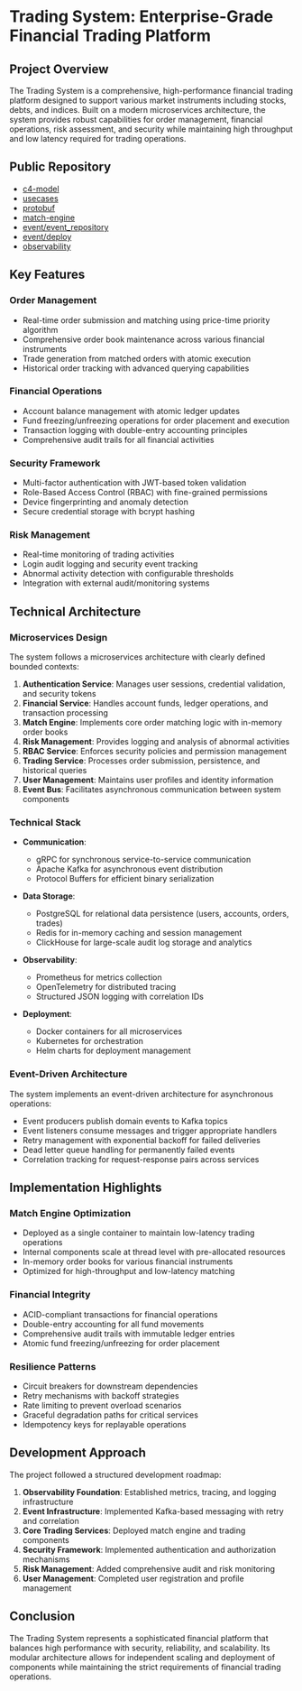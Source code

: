 # Trading System: Enterprise-Grade Financial Trading Platform

## Project Overview

The Trading System is a comprehensive, high-performance financial trading platform designed to support various market instruments including stocks, debts, and indices. Built on a modern microservices architecture, the system provides robust capabilities for order management, financial operations, risk assessment, and security while maintaining high throughput and low latency required for trading operations.

## Public Repository

- [c4-model](https://github.com/tihaya-anon/tx_sys-doc-c4model)
- [usecases](https://github.com/tihaya-anon/tx_sys-doc-usecases)
- [protobuf](https://github.com/tihaya-anon/tx_sys-doc-proto)
- [match-engine](https://github.com/tihaya-anon/matching_deploy)
- [event/event_repository](https://github.com/tihaya-anon/tx_sys-event-event_repository)
- [event/deploy](https://github.com/tihaya-anon/tx_sys-event)
- [observability](https://github.com/tihaya-anon/tx_sys-observability)
## Key Features

### Order Management
- Real-time order submission and matching using price-time priority algorithm
- Comprehensive order book maintenance across various financial instruments
- Trade generation from matched orders with atomic execution
- Historical order tracking with advanced querying capabilities

### Financial Operations
- Account balance management with atomic ledger updates
- Fund freezing/unfreezing operations for order placement and execution
- Transaction logging with double-entry accounting principles
- Comprehensive audit trails for all financial activities

### Security Framework
- Multi-factor authentication with JWT-based token validation
- Role-Based Access Control (RBAC) with fine-grained permissions
- Device fingerprinting and anomaly detection
- Secure credential storage with bcrypt hashing

### Risk Management
- Real-time monitoring of trading activities
- Login audit logging and security event tracking
- Abnormal activity detection with configurable thresholds
- Integration with external audit/monitoring systems

## Technical Architecture

### Microservices Design

The system follows a microservices architecture with clearly defined bounded contexts:

1. **Authentication Service**: Manages user sessions, credential validation, and security tokens
2. **Financial Service**: Handles account funds, ledger operations, and transaction processing
3. **Match Engine**: Implements core order matching logic with in-memory order books
4. **Risk Management**: Provides logging and analysis of abnormal activities
5. **RBAC Service**: Enforces security policies and permission management
6. **Trading Service**: Processes order submission, persistence, and historical queries
7. **User Management**: Maintains user profiles and identity information
8. **Event Bus**: Facilitates asynchronous communication between system components

### Technical Stack

- **Communication**: 
  - gRPC for synchronous service-to-service communication
  - Apache Kafka for asynchronous event distribution
  - Protocol Buffers for efficient binary serialization

- **Data Storage**: 
  - PostgreSQL for relational data persistence (users, accounts, orders, trades)
  - Redis for in-memory caching and session management
  - ClickHouse for large-scale audit log storage and analytics

- **Observability**: 
  - Prometheus for metrics collection
  - OpenTelemetry for distributed tracing
  - Structured JSON logging with correlation IDs

- **Deployment**: 
  - Docker containers for all microservices
  - Kubernetes for orchestration
  - Helm charts for deployment management

### Event-Driven Architecture

The system implements an event-driven architecture for asynchronous operations:

- Event producers publish domain events to Kafka topics
- Event listeners consume messages and trigger appropriate handlers
- Retry management with exponential backoff for failed deliveries
- Dead letter queue handling for permanently failed events
- Correlation tracking for request-response pairs across services

## Implementation Highlights

### Match Engine Optimization

- Deployed as a single container to maintain low-latency trading operations
- Internal components scale at thread level with pre-allocated resources
- In-memory order books for various financial instruments
- Optimized for high-throughput and low-latency matching

### Financial Integrity

- ACID-compliant transactions for financial operations
- Double-entry accounting for all fund movements
- Comprehensive audit trails with immutable ledger entries
- Atomic fund freezing/unfreezing for order placement

### Resilience Patterns

- Circuit breakers for downstream dependencies
- Retry mechanisms with backoff strategies
- Rate limiting to prevent overload scenarios
- Graceful degradation paths for critical services
- Idempotency keys for replayable operations

## Development Approach

The project followed a structured development roadmap:

1. **Observability Foundation**: Established metrics, tracing, and logging infrastructure
2. **Event Infrastructure**: Implemented Kafka-based messaging with retry and correlation
3. **Core Trading Services**: Deployed match engine and trading components
4. **Security Framework**: Implemented authentication and authorization mechanisms
5. **Risk Management**: Added comprehensive audit and risk monitoring
6. **User Management**: Completed user registration and profile management

## Conclusion

The Trading System represents a sophisticated financial platform that balances high performance with security, reliability, and scalability. Its modular architecture allows for independent scaling and deployment of components while maintaining the strict requirements of financial trading operations.